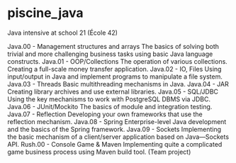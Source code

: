 # piscine_java
Java intensive at school 21 (École 42)

Java.00 - Management structures and arrays
  The basics of solving both trivial and more challenging business tasks using basic Java language constructs.
Java.01 - OOP/Collections
  The operation of various collections. Creating a full-scale money transfer application.
Java.02 - IO, Files
  Using input/output in Java and implement programs to manipulate a file system.
Java.03 - Threads
  Basic multithreading mechanisms in Java.
Java.04 - JAR
  Creating library archives and use external libraries.
Java.05 - SQL/JDBC
  Using the key mechanisms to work with PostgreSQL DBMS via JDBC.
Java.06 - JUnit/Mockito
  The basics of module and integration testing.
Java.07 - Reflection
  Developing your own frameworks that use the reflection mechanism.
Java.08 - Spring
  Enterprise-level Java development and the basics of the Spring framework.
Java.09 - Sockets
  Implementing the basic mechanism of a client/server application based on Java—Sockets API.
Rush.00 - Console Game & Maven
  Implementing quite a complicated game business process using Maven build tool. (Team project)
